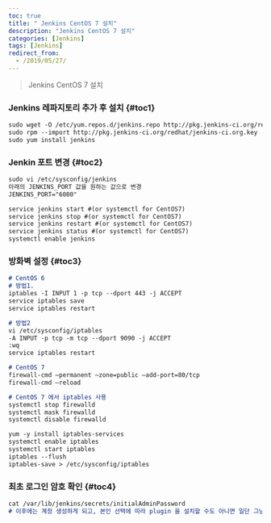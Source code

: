 ```yaml
---
toc: true
title: " Jenkins CentOS 7 설치"
description: "Jenkins CentOS 7 설치"
categories: [Jenkins]
tags: [Jenkins]
redirect_from:
  - /2019/05/27/
---
```


> Jenkins CentOS 7 설치

### Jenkins 레파지토리 추가 후 설치 {#toc1}

```md
sudo wget -O /etc/yum.repos.d/jenkins.repo http://pkg.jenkins-ci.org/redhat/jenkins.repo
sudo rpm --import http://pkg.jenkins-ci.org/redhat/jenkins-ci.org.key
sudo yum install jenkins
```

### Jenkin 포트 변경 {#toc2}

```md
sudo vi /etc/sysconfig/jenkins
아래의 JENKINS_PORT 값을 원하는 값으로 변경
JENKINS_PORT="6000"

service jenkins start #(or systemctl for CentOS7)
service jenkins stop #(or systemctl for CentOS7)
service jenkins restart #(or systemctl for CentOS7)
service jenkins status #(or systemctl for CentOS7)
systemctl enable jenkins 
```

### 방화벽 설정 {#toc3}

```md
# CentOS 6
# 방법1.
iptables -I INPUT 1 -p tcp --dport 443 -j ACCEPT 
service iptables save
service iptables restart

# 방법2
vi /etc/sysconfig/iptables
-A INPUT -p tcp -m tcp --dport 9090 -j ACCEPT
:wq
service iptables restart

# CentOS 7
firewall-cmd –permanent –zone=public –add-port=80/tcp
firewall-cmd –reload

# CentOS 7 에서 iptables 사용
systemctl stop firewalld
systemctl mask firewalld
systemctl disable firewalld

yum -y install iptables-services
systemctl enable iptables
systemctl start iptables
iptables --flush
iptables-save > /etc/sysconfig/iptables
```

### 최초 로그인 암호 확인 {#toc4}

```md
cat /var/lib/jenkins/secrets/initialAdminPassword
# 이후에는 계정 생성하게 되고, 본인 선택에 따라 plugin 을 설치할 수도 아니면 일단 그냥 시작할 수도 있음.
```

[^1]: This is a footnote.

[kramdown]: https://kramdown.gettalong.org/
[My Blog]: https://marindie.github.io